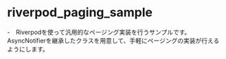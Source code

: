 # riverpod_paging_sample

-　Riverpodを使って汎用的なページング実装を行うサンプルです。
AsyncNotifierを継承したクラスを用意して、手軽にページングの実装が行えるようにします。
